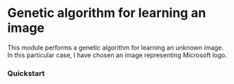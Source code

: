 # Genetic algorithm for learning an image

This module performs a genetic algorithm for learning an unknown image.
In this particular case, I have chosen an image representing Microsoft logo. 

### Quickstart
